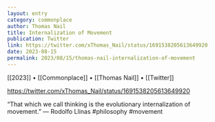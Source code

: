 ```yaml
---
layout: entry
category: commonplace
author: Thomas Nail
title: Internalization of Movement
publication: Twitter
link: https://twitter.com/xThomas_Nail/status/1691538205613649920
date: 2023-08-15
permalink: 2023/08/15/thomas-nail-internalization-of-movement
---
```


[[2023]] • [[Commonplace]] • [[Thomas Nail]] • [[Twitter]]

https://twitter.com/xThomas_Nail/status/1691538205613649920

“That which we call thinking is the evolutionary internalization of movement.” — Rodolfo Llinas #philosophy #movement
